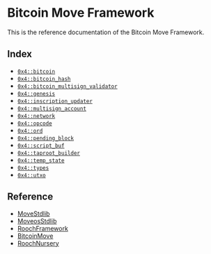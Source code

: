 
<a name="@Bitcoin_Move_Framework_0"></a>

# Bitcoin Move Framework


This is the reference documentation of the Bitcoin Move Framework.


<a name="@Index_1"></a>

## Index


-  [`0x4::bitcoin`](bitcoin.md#0x4_bitcoin)
-  [`0x4::bitcoin_hash`](bitcoin_hash.md#0x4_bitcoin_hash)
-  [`0x4::bitcoin_multisign_validator`](bitcoin_multisign_validator.md#0x4_bitcoin_multisign_validator)
-  [`0x4::genesis`](genesis.md#0x4_genesis)
-  [`0x4::inscription_updater`](inscription_updater.md#0x4_inscription_updater)
-  [`0x4::multisign_account`](multisign_account.md#0x4_multisign_account)
-  [`0x4::network`](network.md#0x4_network)
-  [`0x4::opcode`](opcode.md#0x4_opcode)
-  [`0x4::ord`](ord.md#0x4_ord)
-  [`0x4::pending_block`](pending_block.md#0x4_pending_block)
-  [`0x4::script_buf`](script_buf.md#0x4_script_buf)
-  [`0x4::taproot_builder`](taproot_builder.md#0x4_taproot_builder)
-  [`0x4::temp_state`](temp_state.md#0x4_temp_state)
-  [`0x4::types`](types.md#0x4_types)
-  [`0x4::utxo`](utxo.md#0x4_utxo)



<a name="@Reference_2"></a>

## Reference


* [MoveStdlib](https://github.com/rooch-network/rooch/tree/main/frameworks/move-stdlib/doc)
* [MoveosStdlib](https://github.com/rooch-network/rooch/tree/main/frameworks/moveos-stdlib/doc)
* [RoochFramework](https://github.com/rooch-network/rooch/tree/main/frameworks/rooch-framework/doc)
* [BitcoinMove](https://github.com/rooch-network/rooch/tree/main/frameworks/bitcoin-move/doc)
* [RoochNursery](https://github.com/rooch-network/rooch/tree/main/frameworks/rooch-nursery/doc)
